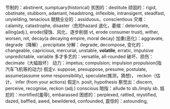 节制的：abstinent, sumptuary(historical)
贫困的：destitute
顽固的：rigid, obstinate, stubborn, adamant, headstrong, inflexible, intransigent, steadfast, unyielding, tenacious
兢兢业业的：assiduous，conscientious
灾难：calamity, catastrophe, disaster（危险hazard
退化，萎缩：deteriorate, ailing(adj.), erode(侵蚀、风化、逐步削弱 vt, erode consumer trust), wither, worsen, rot, decay(a decaying empire, moral decay)
加重(恶化)：aggravate, degrade（降解）, precipitate
分解：degrade, decompose, 
变化的：changeable, capricious, mercurial, unstable, **volatile**, erratic, impulsive unpredictable, variable
多才多艺的：versatile, all-rounded
破坏、损伤：decimate（大幅毁坏）
动力：impetus; compulsion; impulsion propulsion(指汽车飞机等的动力)
假定v. suppose, presuppose, presume, postulate, assume(assume some responsibility), speculate(推测，猜想)， reckon（估计， infer (from your actions)
假定n. posit, hypothesis
察觉出：discern, perceive, recognise, reckon (adj.) conscious
暗指：allude to sb./imply sb.
尴尬的：mortified(羞辱), embarassed
困惑的：perplexed, rattled, mystified, dazed, baffled, awed, bewildered, confounded,
震惊的：astounding,  
